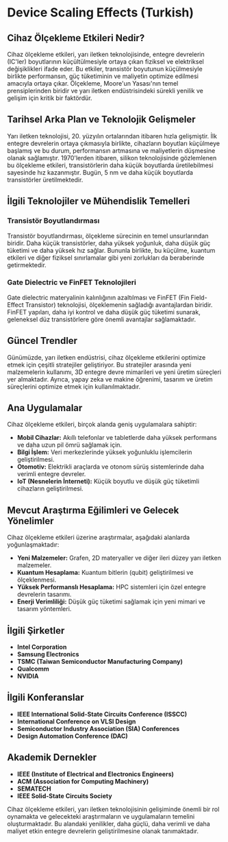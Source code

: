 # Device Scaling Effects (Turkish)

## Cihaz Ölçekleme Etkileri Nedir?

Cihaz ölçekleme etkileri, yarı iletken teknolojisinde, entegre devrelerin (IC'ler) boyutlarının küçültülmesiyle ortaya çıkan fiziksel ve elektriksel değişiklikleri ifade eder. Bu etkiler, transistör boyutunun küçülmesiyle birlikte performansın, güç tüketiminin ve maliyetin optimize edilmesi amacıyla ortaya çıkar. Ölçekleme, Moore'un Yasası'nın temel prensiplerinden biridir ve yarı iletken endüstrisindeki sürekli yenilik ve gelişim için kritik bir faktördür.

## Tarihsel Arka Plan ve Teknolojik Gelişmeler

Yarı iletken teknolojisi, 20. yüzyılın ortalarından itibaren hızla gelişmiştir. İlk entegre devrelerin ortaya çıkmasıyla birlikte, cihazların boyutları küçülmeye başlamış ve bu durum, performansın artmasına ve maliyetlerin düşmesine olanak sağlamıştır. 1970'lerden itibaren, silikon teknolojisinde gözlemlenen bu ölçekleme etkileri, transistörlerin daha küçük boyutlarda üretilebilmesi sayesinde hız kazanmıştır. Bugün, 5 nm ve daha küçük boyutlarda transistörler üretilmektedir.

## İlgili Teknolojiler ve Mühendislik Temelleri

### Transistör Boyutlandırması

Transistör boyutlandırması, ölçekleme sürecinin en temel unsurlarından biridir. Daha küçük transistörler, daha yüksek yoğunluk, daha düşük güç tüketimi ve daha yüksek hız sağlar. Bununla birlikte, bu küçülme, kuantum etkileri ve diğer fiziksel sınırlamalar gibi yeni zorlukları da beraberinde getirmektedir.

### Gate Dielectric ve FinFET Teknolojileri

Gate dielectric materyalinin kalınlığının azaltılması ve FinFET (Fin Field-Effect Transistor) teknolojisi, ölçeklemenin sağladığı avantajlardan biridir. FinFET yapıları, daha iyi kontrol ve daha düşük güç tüketimi sunarak, geleneksel düz transistörlere göre önemli avantajlar sağlamaktadır.

## Güncel Trendler

Günümüzde, yarı iletken endüstrisi, cihaz ölçekleme etkilerini optimize etmek için çeşitli stratejiler geliştiriyor. Bu stratejiler arasında yeni malzemelerin kullanımı, 3D entegre devre mimarileri ve yeni üretim süreçleri yer almaktadır. Ayrıca, yapay zeka ve makine öğrenimi, tasarım ve üretim süreçlerini optimize etmek için kullanılmaktadır.

## Ana Uygulamalar

Cihaz ölçekleme etkileri, birçok alanda geniş uygulamalara sahiptir:

- **Mobil Cihazlar:** Akıllı telefonlar ve tabletlerde daha yüksek performans ve daha uzun pil ömrü sağlamak için.
- **Bilgi İşlem:** Veri merkezlerinde yüksek yoğunluklu işlemcilerin geliştirilmesi.
- **Otomotiv:** Elektrikli araçlarda ve otonom sürüş sistemlerinde daha verimli entegre devreler.
- **IoT (Nesnelerin İnterneti):** Küçük boyutlu ve düşük güç tüketimli cihazların geliştirilmesi.

## Mevcut Araştırma Eğilimleri ve Gelecek Yönelimler

Cihaz ölçekleme etkileri üzerine araştırmalar, aşağıdaki alanlarda yoğunlaşmaktadır:

- **Yeni Malzemeler:** Grafen, 2D materyaller ve diğer ileri düzey yarı iletken malzemeler.
- **Kuantum Hesaplama:** Kuantum bitlerin (qubit) geliştirilmesi ve ölçeklenmesi.
- **Yüksek Performanslı Hesaplama:** HPC sistemleri için özel entegre devrelerin tasarımı.
- **Enerji Verimliliği:** Düşük güç tüketimi sağlamak için yeni mimari ve tasarım yöntemleri.

## İlgili Şirketler

- **Intel Corporation**
- **Samsung Electronics**
- **TSMC (Taiwan Semiconductor Manufacturing Company)**
- **Qualcomm**
- **NVIDIA**

## İlgili Konferanslar

- **IEEE International Solid-State Circuits Conference (ISSCC)**
- **International Conference on VLSI Design**
- **Semiconductor Industry Association (SIA) Conferences**
- **Design Automation Conference (DAC)**

## Akademik Dernekler

- **IEEE (Institute of Electrical and Electronics Engineers)**
- **ACM (Association for Computing Machinery)**
- **SEMATECH**
- **IEEE Solid-State Circuits Society**

Cihaz ölçekleme etkileri, yarı iletken teknolojisinin gelişiminde önemli bir rol oynamakta ve gelecekteki araştırmaların ve uygulamaların temelini oluşturmaktadır. Bu alandaki yenilikler, daha güçlü, daha verimli ve daha maliyet etkin entegre devrelerin geliştirilmesine olanak tanımaktadır.